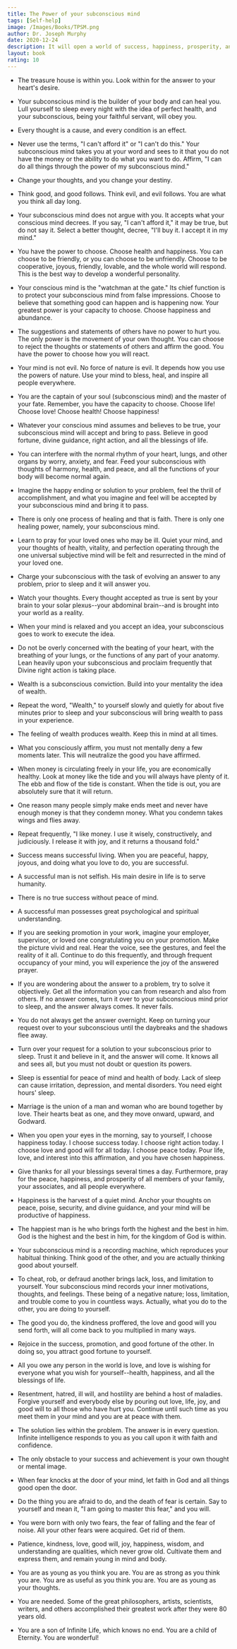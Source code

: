 ```yaml
---
title: The Power of your subconscious mind
tags: [Self-help]
image: /Images/Books/TPSM.png
author: Dr. Joseph Murphy
date: 2020-12-24
description: It will open a world of success, happiness, prosperity, and peace for you.
layout: book
rating: 10
---
```


- The treasure house is within you. Look within for the answer to your heart's desire.

- Your subconscious mind is the builder of your body and can heal you. Lull yourself to sleep every night with the idea of perfect health, and your subconscious, being your faithful servant, will obey you.

- Every thought is a cause, and every condition is an effect.

- Never use the terms, "I can't afford it" or "I can't do this." Your subconscious mind takes you at your word and sees to it that you do not have the money or the ability to do what you want to do. Affirm, "I can do all things through the power of my subconscious mind."

- Change your thoughts, and you change your destiny.

- Think good, and good follows. Think evil, and evil follows. You are what you think all day long.

- Your subconscious mind does not argue with you. It accepts what your conscious mind decrees. If you say, "I can't afford it," it may be true, but do not say it. Select a better thought, decree, "I'll buy it. I accept it in my mind."

- You have the power to choose. Choose health and happiness. You can choose to be friendly, or you can choose to be unfriendly. Choose to be cooperative, joyous, friendly, lovable, and the whole world will respond. This is the best way to develop a wonderful personality.

- Your conscious mind is the "watchman at the gate." Its chief function is to protect your subconscious mind from false impressions. Choose to believe that something good can happen and is happening now. Your greatest power is your capacity to choose. Choose happiness and abundance.

- The suggestions and statements of others have no power to hurt you. The only power is the movement of your own thought. You can choose to reject the thoughts or statements of others and affirm the good. You have the power to choose how you will react.

- Your mind is not evil. No force of nature is evil. It depends how you use the powers of nature. Use your mind to bless, heal, and inspire all people everywhere.

- You are the captain of your soul (subconscious mind) and the master of your fate. Remember, you have the capacity to choose. Choose life! Choose love! Choose health! Choose happiness!

- Whatever your conscious mind assumes and believes to be true, your subconscious mind will accept and bring to pass. Believe in good fortune, divine guidance, right action, and all the blessings of life.

- You can interfere with the normal rhythm of your heart, lungs, and other organs by worry, anxiety, and fear. Feed your subconscious with thoughts of harmony, health, and peace, and all the functions of your body will become normal again.

- Imagine the happy ending or solution to your problem, feel the thrill of accomplishment, and what you imagine and feel will be accepted by your subconscious mind and bring it to pass.

- There is only one process of healing and that is faith. There is only one healing power, namely, your subconscious mind.

- Learn to pray for your loved ones who may be ill. Quiet your mind, and your thoughts of health, vitality, and perfection operating through the one universal subjective mind will be felt and resurrected in the mind of your loved one.

- Charge your subconscious with the task of evolving an answer to any problem, prior to sleep and it will answer you.

- Watch your thoughts. Every thought accepted as true is sent by your brain to your solar plexus--your abdominal brain--and is brought into your world as a reality.

- When your mind is relaxed and you accept an idea, your subconscious goes to work to execute the idea.

- Do not be overly concerned with the beating of your heart, with the breathing of your lungs, or the functions of any part of your anatomy. Lean heavily upon your subconscious and proclaim frequently that Divine right action is taking place.

- Wealth is a subconscious conviction. Build into your mentality the idea of wealth.

- Repeat the word, "Wealth," to yourself slowly and quietly for about five minutes prior to sleep and your subconscious will bring wealth to pass in your experience.

- The feeling of wealth produces wealth. Keep this in mind at all times.

- What you consciously affirm, you must not mentally deny a few moments later. This will neutralize the good you have affirmed.

- When money is circulating freely in your life, you are economically healthy. Look at money like the tide and you will always have plenty of it. The ebb and flow of the tide is constant. When the tide is out, you are absolutely sure that it will return.

- One reason many people simply make ends meet and never have enough money is that they condemn money. What you condemn takes wings and flies away.

- Repeat frequently, "I like money. I use it wisely, constructively, and judiciously. I release it with joy, and it returns a thousand fold."

- Success means successful living. When you are peaceful, happy, joyous, and doing what you love to do, you are successful.

- A successful man is not selfish. His main desire in life is to serve humanity.

- There is no true success without peace of mind.

- A successful man possesses great psychological and spiritual understanding.

- If you are seeking promotion in your work, imagine your employer, supervisor, or loved one congratulating you on your promotion. Make the picture vivid and real. Hear the voice, see the gestures, and feel the reality of it all. Continue to do this frequently, and through frequent occupancy of your mind, you will experience the joy of the answered prayer.

- If you are wondering about the answer to a problem, try to solve it objectively. Get all the information you can from research and also from others. If no answer comes, turn it over to your subconscious mind prior to sleep, and the answer always comes. It never fails.

- You do not always get the answer overnight. Keep on turning your request over to your subconscious until the daybreaks and the shadows flee away.

- Turn over your request for a solution to your subconscious prior to sleep. Trust it and believe in it, and the answer will come. It knows all and sees all, but you must not doubt or question its powers.

- Sleep is essential for peace of mind and health of body. Lack of sleep can cause irritation, depression, and mental disorders. You need eight hours' sleep.

- Marriage is the union of a man and woman who are bound together by love. Their hearts beat as one, and they move onward, upward, and Godward.

- When you open your eyes in the morning, say to yourself, I choose happiness today. I choose success today. I choose right action today. I choose love and good will for all today. I choose peace today. Pour life, love, and interest into this affirmation, and you have chosen happiness.

- Give thanks for all your blessings several times a day. Furthermore, pray for the peace, happiness, and prosperity of all members of your family, your associates, and all people everywhere.

- Happiness is the harvest of a quiet mind. Anchor your thoughts on peace, poise, security, and divine guidance, and your mind will be productive of happiness.

- The happiest man is he who brings forth the highest and the best in him. God is the highest and the best in him, for the kingdom of God is within.

- Your subconscious mind is a recording machine, which reproduces your habitual thinking. Think good of the other, and you are actually thinking good about yourself.

- To cheat, rob, or defraud another brings lack, loss, and limitation to yourself. Your subconscious mind records your inner motivations, thoughts, and feelings. These being of a negative nature; loss, limitation, and trouble come to you in countless ways. Actually, what you do to the other, you are doing to yourself.

- The good you do, the kindness proffered, the love and good will you send forth, will all come back to you multiplied in many ways.

- Rejoice in the success, promotion, and good fortune of the other. In doing so, you attract good fortune to yourself.

- All you owe any person in the world is love, and love is wishing for everyone what you wish for yourself--health, happiness, and all the blessings of life.

- Resentment, hatred, ill will, and hostility are behind a host of maladies. Forgive yourself and everybody else by pouring out love, life, joy, and good will to all those who have hurt you. Continue until such time as you meet them in your mind and you are at peace with them.

- The solution lies within the problem. The answer is in every question. Infinite intelligence responds to you as you call upon it with faith and confidence.

- The only obstacle to your success and achievement is your own thought or mental image.

- When fear knocks at the door of your mind, let faith in God and all things good open the door.

- Do the thing you are afraid to do, and the death of fear is certain. Say to yourself and mean it, "I am going to master this fear," and you will.

- You were born with only two fears, the fear of falling and the fear of noise. All your other fears were acquired. Get rid of them.

- Patience, kindness, love, good will, joy, happiness, wisdom, and understanding are qualities, which never grow old. Cultivate them and express them, and remain young in mind and body.

- You are as young as you think you are. You are as strong as you think you are. You are as useful as you think you are. You are as young as your thoughts.

- You are needed. Some of the great philosophers, artists, scientists, writers, and others accomplished their greatest work after they were 80 years old.

- You are a son of Infinite Life, which knows no end. You are a child of Eternity. You are wonderful!